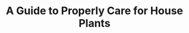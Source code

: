 ---
section: project
title: A Guide to Properly Care for House Plants 
description: Learn how to effectively care for your houseplants using indoor care requirements and learning to diagnose signs of stress.
action: plant_care
---